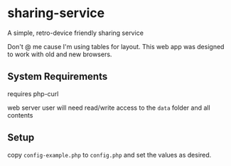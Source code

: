 # sharing-service
A simple, retro-device friendly sharing service

Don't @ me cause I'm using tables for layout. This web app was designed to work with old and new browsers.

## System Requirements
requires php-curl

web server user will need read/write access to the `data` folder and all contents

## Setup
copy `config-example.php` to `config.php` and set the values as desired.
